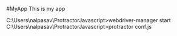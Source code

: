#MyApp
This is my app

C:\Users\nalpasav\ProtractorJavascript>webdriver-manager start
C:\Users\nalpasav\ProtractorJavascript>protractor conf.js

